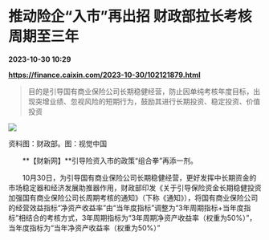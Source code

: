 # 推动险企“入市”再出招 财政部拉长考核周期至三年

**2023-10-30 10:29**

**https://finance.caixin.com/2023-10-30/102121879.html**

> 目的是引导国有商业保险公司长期稳健经营，防止因单纯考核年度目标，出现突增业绩、忽视风险的短期行为，鼓励其进行长期投资、稳定投资、价值投资

  

![](https://img.caixin.com/2021-09-17/1631870065724182_840_560.jpg)

资料图：财政部。图：视觉中国

  

　　**【财新网】**引导险资入市的政策“组合拳”再添一剂。

　　10月30日，为引导国有商业保险公司长期稳健经营，更好发挥中长期资金的市场稳定器和经济发展助推器作用，财政部印发《关于引导保险资金长期稳健投资 加强国有商业保险公司长周期考核的通知》（下称《通知》），将国有商业保险公司的经营效益指标“净资产收益率”由“当年度指标”调整为“3年周期指标+当年度指标”相结合的考核方式，3年周期指标为“3年周期净资产收益率（权重为50%）”，当年度指标为“当年净资产收益率（权重为50%）”
